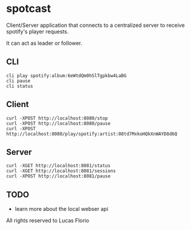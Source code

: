 # spotcast

Client/Server application that connects to a centralized server to receive spotify's player requests. 

It can act as leader or follower. 

## CLI

    cli play spotify:album:6eWtdQm0hSlTgpkbw4LaBG
    cli pause
    cli status

## Client

    curl -XPOST http://localhost:8080/stop
    curl -XPOST http://localhost:8080/pause
    curl -XPOST http://localhost:8080/play/spotify:artist:08td7MxkoHQkXnWAYD8d6Q

## Server

    curl -XGET http://localhost:8081/status
    curl -XGET http://localhost:8081/sessions
    curl -XPOST http://localhost:8081/pause

## TODO

* learn more about the local webser api


All rights reserved to Lucas Florio
